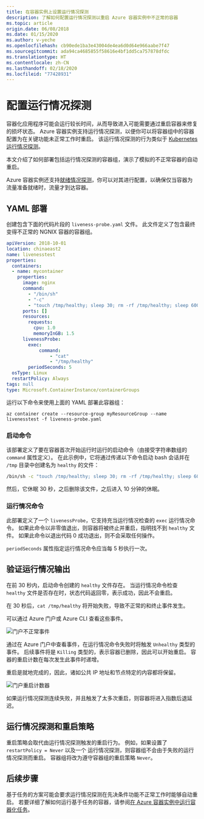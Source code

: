 ```yaml
---
title: 在容器实例上设置运行情况探测
description: 了解如何配置运行情况探测以重启 Azure 容器实例中不正常的容器
ms.topic: article
origin.date: 06/08/2018
ms.date: 01/15/2020
ms.author: v-yeche
ms.openlocfilehash: cb90ede1ba3e43004de4ea6d0d64e966aabe7f47
ms.sourcegitcommit: ada94ca4685855f58616e4bf1dd5ca757878dfdc
ms.translationtype: HT
ms.contentlocale: zh-CN
ms.lasthandoff: 02/18/2020
ms.locfileid: "77428931"
---
```

<!--Verified successfully-->
# <a name="configure-liveness-probes"></a>配置运行情况探测

容器化应用程序可能会运行较长时间，从而导致进入可能需要通过重启容器来修复的损坏状态。 Azure 容器实例支持运行情况探测，以便你可以将容器组中的容器配置为在关键功能未正常工作时重启。 该运行情况探测的行为类似于 [Kubernetes 运行情况探测](https://kubernetes.io/docs/tasks/configure-pod-container/configure-liveness-readiness-startup-probes/)。

本文介绍了如何部署包括运行情况探测的容器组，演示了模拟的不正常容器的自动重启。

Azure 容器实例还支持[就绪情况探测](container-instances-readiness-probe.md)，你可以对其进行配置，以确保仅当容器为流量准备就绪时，流量才到达容器。

## <a name="yaml-deployment"></a>YAML 部署

创建包含下面的代码片段的 `liveness-probe.yaml` 文件。 此文件定义了包含最终变得不正常的 NGNIX 容器的容器组。

```yaml
apiVersion: 2018-10-01
location: chinaeast2
name: livenesstest
properties:
  containers:
  - name: mycontainer
    properties:
      image: nginx
      command:
        - "/bin/sh"
        - "-c"
        - "touch /tmp/healthy; sleep 30; rm -rf /tmp/healthy; sleep 600"
      ports: []
      resources:
        requests:
          cpu: 1.0
          memoryInGB: 1.5
      livenessProbe:
        exec:
            command:
                - "cat"
                - "/tmp/healthy"
        periodSeconds: 5
  osType: Linux
  restartPolicy: Always
tags: null
type: Microsoft.ContainerInstance/containerGroups
```

运行以下命令来使用上面的 YAML 部署此容器组：

```azurecli
az container create --resource-group myResourceGroup --name livenesstest -f liveness-probe.yaml
```

### <a name="start-command"></a>启动命令

该部署定义了要在容器首次开始运行时运行的启动命令（由接受字符串数组的 `command` 属性定义）。 在此示例中，它将通过传递以下命令启动 bash 会话并在 `/tmp` 目录中创建名为 `healthy` 的文件：

```bash
/bin/sh -c "touch /tmp/healthy; sleep 30; rm -rf /tmp/healthy; sleep 600"
```

然后，它休眠 30 秒，之后删除该文件，之后进入 10 分钟的休眠。

### <a name="liveness-command"></a>运行情况命令

此部署定义了一个 `livenessProbe`，它支持充当运行情况检查的 `exec` 运行情况命令。 如果此命令以非零值退出，则容器将被终止并重启，指明找不到 `healthy` 文件。 如果此命令以退出代码 0 成功退出，则不会采取任何操作。

`periodSeconds` 属性指定运行情况命令应当每 5 秒执行一次。

## <a name="verify-liveness-output"></a>验证运行情况输出

在前 30 秒内，启动命令创建的 `healthy` 文件存在。 当运行情况命令检查 `healthy` 文件是否存在时，状态代码返回零，表示成功，因此不会重启。

在 30 秒后，`cat /tmp/healthy` 将开始失败，导致不正常的和终止事件发生。

可以通过 Azure 门户或 Azure CLI 查看这些事件。

![门户不正常事件][portal-unhealthy]

通过在 Azure 门户中查看事件，在运行情况命令失败时将触发 `Unhealthy` 类型的事件。 后续事件将是 `Killing` 类型的，表示容器已删除，因此可以开始重启。 容器的重启计数在每次发生此事件时递增。

重启是就地完成的，因此，诸如公共 IP 地址和节点特定的内容都将保留。

![门户重启计数器][portal-restart]

如果运行情况探测连续失败，并且触发了太多次重启，则容器将进入指数后退延迟。

## <a name="liveness-probes-and-restart-policies"></a>运行情况探测和重启策略

重启策略会取代由运行情况探测触发的重启行为。 例如，如果设置了 `restartPolicy = Never` 以及一个  运行情况探测，则容器组不会由于失败的运行情况探测而重启。 容器组将改为遵守容器组的重启策略 `Never`。

## <a name="next-steps"></a>后续步骤

基于任务的方案可能会要求运行情况探测在先决条件功能不正常工作时能够自动重启。 若要详细了解如何运行基于任务的容器，请参阅[在 Azure 容器实例中运行容器化任务](container-instances-restart-policy.md)。

<!-- IMAGES -->

[portal-unhealthy]: ./media/container-instances-liveness-probe/unhealthy-killing.png
[portal-restart]: ./media/container-instances-liveness-probe/portal-restart.png

<!-- Update_Description: new article about container instances liveness probe -->
<!--NEW.date: 01/15/2020-->